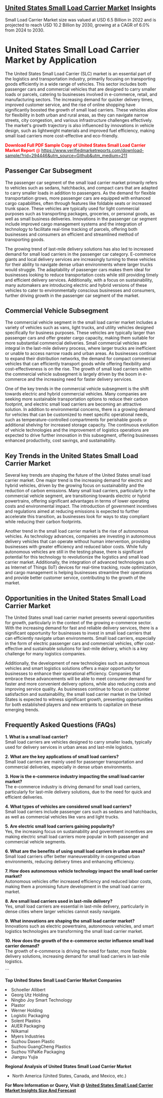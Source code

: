 <h2><a href="https://www.verifiedmarketreports.com/download-sample/?rid=294446&amp;utm_source=Github&amp;utm_medium=211" target="_blank">United States Small Load Carrier Market</a> Insights</h2><p>Small Load Carrier Market size was valued at USD 6.5 Billion in 2022 and is projected to reach USD 10.2 Billion by 2030, growing at a CAGR of 6.0% from 2024 to 2030.</p><p><h1>United States Small Load Carrier Market by Application</h1><p>The United States Small Load Carrier (SLC) market is an essential part of the logistics and transportation industry, primarily focusing on transporting goods efficiently in a wide range of vehicles. This sector includes both passenger cars and commercial vehicles that are designed to carry smaller loads or parcels, catering to businesses involved in e-commerce, retail, and manufacturing sectors. The increasing demand for quicker delivery times, improved customer service, and the rise of online shopping have significantly boosted the growth of small load carriers. These vehicles allow for flexibility in both urban and rural areas, as they can navigate narrow streets, city congestion, and various infrastructure challenges effectively. The market's growth trajectory is also influenced by innovations in vehicle design, such as lightweight materials and improved fuel efficiency, making small load carriers more cost-effective and eco-friendly.</p><p><p><span class=""><span style="color: #ff0000;"><strong>Download Full PDF Sample Copy of United States Small Load Carrier Market Report</strong> @ </span><a href="https://www.verifiedmarketreports.com/download-sample/?rid=294446&amp;utm_source=Github&amp;utm_medium=211" target="_blank">https://www.verifiedmarketreports.com/download-sample/?rid=294446&amp;utm_source=Github&amp;utm_medium=211</a></span></p></p><h2>Passenger Car Subsegment</h2><p>The passenger car segment of the small load carrier market primarily refers to vehicles such as sedans, hatchbacks, and compact cars that are adapted to carry smaller loads in addition to passengers. As the demand for flexible transportation grows, more passenger cars are equipped with enhanced cargo capabilities, often through features like foldable seats or increased trunk space. These vehicles are typically used for light commercial purposes such as transporting packages, groceries, or personal goods, as well as small business deliveries. Innovations in the passenger car segment include improved cargo management systems and the integration of technology to facilitate real-time tracking of parcels, offering both businesses and consumers an efficient and streamlined method of transporting goods.</p><p>The growing trend of last-mile delivery solutions has also led to increased demand for small load carriers in the passenger car category. E-commerce giants and local delivery services are increasingly turning to these vehicles for their ability to navigate dense urban environments where larger trucks would struggle. The adaptability of passenger cars makes them ideal for businesses looking to reduce transportation costs while still providing timely and efficient delivery services. Additionally, with a focus on sustainability, many automakers are introducing electric and hybrid versions of these vehicles to cater to environmentally conscious businesses and consumers, further driving growth in the passenger car segment of the market.</p><h2>Commercial Vehicle Subsegment</h2><p>The commercial vehicle segment in the small load carrier market includes a variety of vehicles such as vans, light trucks, and utility vehicles designed specifically for business purposes. These vehicles are typically larger than passenger cars and offer greater cargo capacity, making them suitable for more substantial commercial deliveries. Small commercial vehicles are integral in the last-mile delivery process, where larger trucks are inefficient or unable to access narrow roads and urban areas. As businesses continue to expand their distribution networks, the demand for compact commercial vehicles that can efficiently transport goods while offering flexibility and cost-effectiveness is on the rise. The growth of small load carriers within the commercial vehicle subsegment is largely driven by the boom in e-commerce and the increasing need for faster delivery services.</p><p>One of the key trends in the commercial vehicle subsegment is the shift towards electric and hybrid commercial vehicles. Many companies are seeking more sustainable transportation options to reduce their carbon footprint, and electric small load carriers are becoming an attractive solution. In addition to environmental concerns, there is a growing demand for vehicles that can be customized to meet specific operational needs, such as temperature-controlled compartments for perishable goods or additional shelving for increased storage capacity. The continuous evolution of vehicle technologies and the improvement of logistics operations are expected to drive further innovation in this subsegment, offering businesses enhanced productivity, cost savings, and sustainability.</p><h2>Key Trends in the United States Small Load Carrier Market</h2><p>Several key trends are shaping the future of the United States small load carrier market. One major trend is the increasing demand for electric and hybrid vehicles, driven by the growing focus on sustainability and the reduction of carbon emissions. Many small load carriers, particularly in the commercial vehicle segment, are transitioning towards electric or hybrid powertrains, offering significant advantages in terms of lower operating costs and environmental impact. The introduction of government incentives and regulations aimed at reducing emissions is expected to further accelerate this transition, as businesses look for ways to stay compliant while reducing their carbon footprints.</p><p>Another trend in the small load carrier market is the rise of autonomous vehicles. As technology advances, companies are investing in autonomous delivery vehicles that can operate without human intervention, providing businesses with greater efficiency and reduced labor costs. While fully autonomous vehicles are still in the testing phase, there is significant potential for this technology to revolutionize the logistics and small load carrier market. Additionally, the integration of advanced technologies such as Internet of Things (IoT) devices for real-time tracking, route optimization, and cargo management is helping businesses streamline their operations and provide better customer service, contributing to the growth of the market.</p><h2>Opportunities in the United States Small Load Carrier Market</h2><p>The United States small load carrier market presents several opportunities for growth, particularly in the context of the growing e-commerce sector. With the increasing demand for fast and reliable delivery services, there is a significant opportunity for businesses to invest in small load carriers that can efficiently navigate urban environments. Small load carriers, especially in the form of electric passenger cars and commercial vehicles, offer cost-effective and sustainable solutions for last-mile delivery, which is a key challenge for many logistics companies.</p><p>Additionally, the development of new technologies such as autonomous vehicles and smart logistics solutions offers a major opportunity for businesses to enhance their operational efficiency. Companies that embrace these advancements will be able to meet consumer demand for faster and more convenient delivery options, while also reducing costs and improving service quality. As businesses continue to focus on customer satisfaction and sustainability, the small load carrier market in the United States is expected to witness significant growth, presenting opportunities for both established players and new entrants to capitalize on these emerging trends.</p><h2>Frequently Asked Questions (FAQs)</h2><p><strong>1. What is a small load carrier?</strong><br>Small load carriers are vehicles designed to carry smaller loads, typically used for delivery services in urban areas and last-mile logistics.</p><p><strong>2. What are the key applications of small load carriers?</strong><br>Small load carriers are mainly used for passenger transportation and commercial deliveries, especially in dense urban environments.</p><p><strong>3. How is the e-commerce industry impacting the small load carrier market?</strong><br>The e-commerce industry is driving demand for small load carriers, particularly for last-mile delivery solutions, due to the need for quick and efficient deliveries.</p><p><strong>4. What types of vehicles are considered small load carriers?</strong><br>Small load carriers include passenger cars such as sedans and hatchbacks, as well as commercial vehicles like vans and light trucks.</p><p><strong>5. Are electric small load carriers gaining popularity?</strong><br>Yes, the increasing focus on sustainability and government incentives are making electric small load carriers more popular in both passenger and commercial vehicle segments.</p><p><strong>6. What are the benefits of using small load carriers in urban areas?</strong><br>Small load carriers offer better maneuverability in congested urban environments, reducing delivery times and enhancing efficiency.</p><p><strong>7. How does autonomous vehicle technology impact the small load carrier market?</strong><br>Autonomous vehicles offer increased efficiency and reduced labor costs, making them a promising future development in the small load carrier market.</p><p><strong>8. Are small load carriers used in last-mile delivery?</strong><br>Yes, small load carriers are essential in last-mile delivery, particularly in dense cities where larger vehicles cannot easily navigate.</p><p><strong>9. What innovations are shaping the small load carrier market?</strong><br>Innovations such as electric powertrains, autonomous vehicles, and smart logistics technologies are transforming the small load carrier market.</p><p><strong>10. How does the growth of the e-commerce sector influence small load carrier demand?</strong><br>The growth of e-commerce is driving the need for faster, more flexible delivery solutions, increasing demand for small load carriers in last-mile logistics.</p>```</p><p><strong>Top United States Small Load Carrier Market Companies</strong></p><div data-test-id=""><p><li>Schoeller Allibert</li><li> Georg Utz Holding</li><li> Ningbo Joy Smart Technology</li><li> Plastor</li><li> Werner Holding</li><li> Logistic Packaging</li><li> Solent Plastics</li><li> AUER Packaging</li><li> Nilkamal</li><li> Myers Industries</li><li> Suzhou Dasen Plastic</li><li> Suzhou GuangCheng Plastics</li><li> Suzhou YiPaiKe Packaging</li><li> Jiangsu Yujia</li></p><div><strong>Regional Analysis of&nbsp;United States Small Load Carrier Market</strong></div><ul><li dir="ltr"><p dir="ltr">North America&nbsp;(United States, Canada, and Mexico, etc.)</p></li></ul><p><strong>For More Information or Query, Visit @&nbsp;</strong><strong><a href="https://www.verifiedmarketreports.com/product/small-load-carrier-market/?utm_source=Github&amp;utm_medium=211" target="_blank">United States Small Load Carrier Market Insights Size And Forecast</a></strong></p></div>
